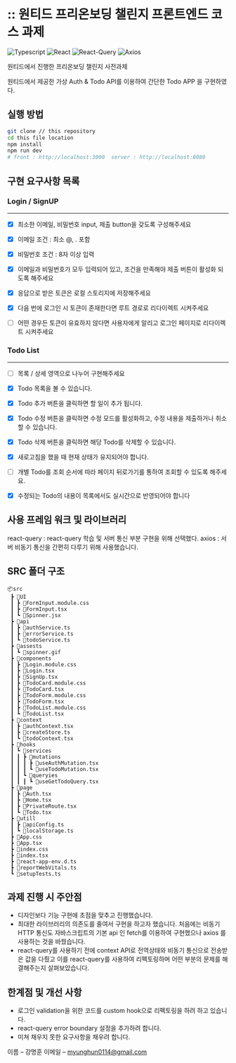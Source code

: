 # :: 원티드 프리온보딩 챌린지 프론트엔드 코스 과제 

<p>
<img alt="Typescript" src="https://img.shields.io/badge/Typescript-v4.9.4-3178C6?style=plastic&logoColor=white%22/%3E"/>
<img alt="React" src="https://img.shields.io/badge/React-v18.2.0-61DAFB?style=plastic&logo=react&logoColor=white"/>
<img alt="React-Query" src="https://img.shields.io/badge/React Query-v4.22.0-FF4154?style=plastic&logo=reactquery&logoColor=white"/>
<img alt="Axios" src="https://img.shields.io/badge/Axios-v1.2.2-5A29E4?style=plastic&logo=axios&logoColor=white"/>
</p>

원티드에서 진행한 프리온보딩 챌린지 사전과제 

원티드에서 제공한 가상 Auth & Todo API를 이용하여 간단한 Todo APP 을 구현하였다. 

## 실행 방법

```sh
git clone // this repository
cd this file location
npm install 
npm run dev 
# front : http://localhost:3000  server : http://localhost:8080
```
## 구현 요구사항 목록

### Login / SignUP
---

- [x] 최소한 이메일, 비밀번호 input, 제출 button을 갖도록 구성해주세요
- [x] 이메일 조건 : 최소 @, . 포함
- [x] 비밀번호 조건 : 8자 이상 입력
- [x] 이메일과 비밀번호가 모두 입력되어 있고, 조건을 만족해야 제출 버튼이 활성화 되도록 해주세요
- [x] 응답으로 받은 토큰은 로컬 스토리지에 저장해주세요
- [x] 다음 번에 로그인 시 토큰이 존재한다면 루트 경로로 리다이렉트 시켜주세요
- [ ] 어떤 경우든 토큰이 유효하지 않다면 사용자에게 알리고 로그인 페이지로 리다이렉트 시켜주세요
 
 
 ### Todo List
---

- [ ] 목록 / 상세 영역으로 나누어 구현해주세요
- [x] Todo 목록을 볼 수 있습니다.
- [x] Todo 추가 버튼을 클릭하면 할 일이 추가 됩니다.
- [x] Todo 수정 버튼을 클릭하면 수정 모드를 활성화하고, 수정 내용을 제출하거나 취소할 수 있습니다.
- [x] Todo 삭제 버튼을 클릭하면 해당 Todo를 삭제할 수 있습니다.
- [x] 새로고침을 했을 때 현재 상태가 유지되어야 합니다.
- [ ] 개별 Todo를 조회 순서에 따라 페이지 뒤로가기를 통하여 조회할 수 있도록 해주세요.
- [x] 수정되는 Todo의 내용이 목록에서도 실시간으로 반영되어야 합니다


## 사용 프레임 워크 및 라이브러리

react-query  :  react-query 학습 및 서버 통신 부분 구현을 위해 선택했다.
axios : 서버 비동기 통신을 간편히 다루기 위해 사용했습니다. 

## SRC 폴더 구조

```
📦src
 ┣ 📂UI
 ┃ ┣ 📜FormInput.module.css
 ┃ ┣ 📜FormInput.tsx
 ┃ ┗ 📜Spinner.jsx
 ┣ 📂api
 ┃ ┣ 📜authService.ts
 ┃ ┣ 📜errorService.ts
 ┃ ┗ 📜todoService.ts
 ┣ 📂assests
 ┃ ┗ 📜spinner.gif
 ┣ 📂components
 ┃ ┣ 📜Login.module.css
 ┃ ┣ 📜Login.tsx
 ┃ ┣ 📜SignUp.tsx
 ┃ ┣ 📜TodoCard.module.css
 ┃ ┣ 📜TodoCard.tsx
 ┃ ┣ 📜TodoForm.module.css
 ┃ ┣ 📜TodoForm.tsx
 ┃ ┣ 📜TodoList.module.css
 ┃ ┗ 📜TodoList.tsx
 ┣ 📂context
 ┃ ┣ 📜authContext.tsx
 ┃ ┣ 📜createStore.ts
 ┃ ┗ 📜todoContext.tsx
 ┣ 📂hooks
 ┃ ┗ 📂services
 ┃ ┃ ┣ 📂mutations
 ┃ ┃ ┃ ┣ 📜useAuthMutation.tsx
 ┃ ┃ ┃ ┗ 📜useTodoMutation.tsx
 ┃ ┃ ┗ 📂queryies
 ┃ ┃ ┃ ┗ 📜useGetTodoQuery.tsx
 ┣ 📂page
 ┃ ┣ 📜Auth.tsx
 ┃ ┣ 📜Home.tsx
 ┃ ┣ 📜PrivateRoute.tsx
 ┃ ┗ 📜Todo.tsx
 ┣ 📂utill
 ┃ ┣ 📜apiConfig.ts
 ┃ ┗ 📜localStorage.ts
 ┣ 📜App.css
 ┣ 📜App.tsx
 ┣ 📜index.css
 ┣ 📜index.tsx
 ┣ 📜react-app-env.d.ts
 ┣ 📜reportWebVitals.ts
 ┗ 📜setupTests.ts
```


 
## 과제 진행 시 주안점 

 - 디자인보다 기능 구현에 초점을 맞추고 진행했습니다.
 - 최대한 라이브러리의 의존도를 줄여서 구현을 하고자 했습니다. 처음에는 비동기 HTTP 통신도 자바스크립트의 기본 api 인 fetch를 이용하여 구현했으나 axios 를 사용하는 것을 바꿨습니다.
 - react-query를 사용하기 전에 context API로 전역상태와 비동기 통신으로 전송받은 값을 다뤘고 이를 react-query를 사용하여 리펙토링하며 어떤 부분의 문제를 해결해주는지 살펴보았습니다. 

## 한계점 및 개선 사항 

- 로그인 validation을 위한 코드를 custom hook으로 리펙토링을 하려 하고 있습니다.  
- react-query error boundary 설정을 추가하려 합니다.
- 미쳐 채우지 못한 요구사항을 채우려 합니다.

이름 – 강명훈 
이메일 – myunghun0114@gmail.com

